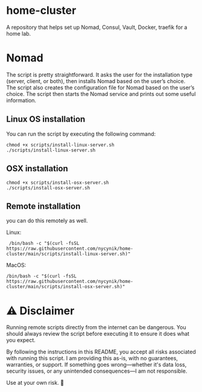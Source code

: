 # home-cluster
A repository that helps set up Nomad, Consul, Vault, Docker, traefik for a home lab.


# Nomad
 The script is pretty straightforward. It asks the user for the installation type (server, client, or both), then installs Nomad based on the user’s choice. 
 The script also creates the configuration file for Nomad based on the user’s choice. 
 The script then starts the Nomad service and prints out some useful information. 

 
## Linux OS installation

You can run the script by executing the following command: 

    chmod +x scripts/install-linux-server.sh
    ./scripts/install-linux-server.sh

## OSX installation

    chmod +x scripts/install-osx-server.sh
    ./scripts/install-osx-server.sh

## Remote installation

you can do this remotely as well.

Linux:

     /bin/bash -c "$(curl -fsSL https://raw.githubusercontent.com/nycynik/home-cluster/main/scripts/install-linux-server.sh)"

MacOS:

    /bin/bash -c "$(curl -fsSL https://raw.githubusercontent.com/nycynik/home-cluster/main/scripts/install-osx-server.sh)"
 


# ⚠️ Disclaimer
Running remote scripts directly from the internet can be dangerous. You should always review the script before executing it to ensure it does what you expect.

By following the instructions in this README, you accept all risks associated with running this script. I am providing this as-is, with no guarantees, warranties, or support. If something goes wrong—whether it's data loss, security issues, or any unintended consequences—I am not responsible.

Use at your own risk. 🚀

